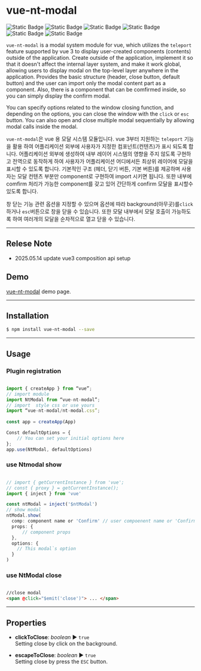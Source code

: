 vue-nt-modal
============

![Static Badge](https://img.shields.io/badge/vue_3-only-%234FC08D?style=for-the-badge)
![Static Badge](https://img.shields.io/badge/javascript-%23F7DF1E?style=for-the-badge)
![Static Badge](https://img.shields.io/badge/html-%23E34F26?style=for-the-badge&logo=html)
![Static Badge](https://img.shields.io/badge/sass-%23CC6699?style=for-the-badge)
![Static Badge](https://img.shields.io/badge/vite-bundler-%23646CFF?style=for-the-badge)
![Static Badge](https://img.shields.io/badge/vue_plugin-user_custom_with_vue_3-%234FC08D?style=for-the-badge)


 `vue-nt-modal` is a modal system module for vue, which utilizes the `teleport` feature supported by vue 3 to display user-created components (contents) outside of the application. Create outside of the application, implement it so that it doesn't affect the internal layer system, and make it work global, allowing users to display modal on the top-level layer anywhere in the application. Provides the basic structure (header, close button, default button) and the user can import only the modal content part as a component. Also, there is a component that can be comfirmed inside, so you can simply display the confirm modal.

You can specify options related to the window closing function, and depending on the options, you can close the window with the `click` or `esc` button. You can also open and close multiple modal sequentially by allowing modal calls inside the modal.

`vue-nt-modal`은 vue 용 모달 시스템 모듈입니다.  vue 3부터 지원하는 `teleport` 기능을 활용 하여 어플리케이션 외부에 사용자가 지정한 컴포넌트(컨텐츠)가 표시 되도록 합니다. 어플리케이션 외부에 생성하여 내부 레이어 시스템의 영향을 주지 않도록 구현하고 전역으로 동작하게 하여 사용자가 어플리케이션 어디에서든 최상위 레이어에 모달을 표시할 수 있도록 합니다. 기본적인 구조 (헤더, 닫기 버튼, 기본 버튼)를 제공하며 사용자는 모달 컨텐츠 부분만 component로 구현하여 import 시키면 됩니다. 또한 내부에 comfirm 처리가 가능한 component를 갖고 있어 간단하게 confirm 모달을 표시할수있도록 합니다.

창 닫는 기능 관련 옵션을 지정할 수 있으며 옵션에 따라 background(아무곳)를`click` 하거나 `esc`버튼으로 창을 닫을 수 있습니다. 또한 모달 내부에서 모달 호출이 가능하도록 하여 여러개의 모달을 순차적으로 열고 닫을 수 있습니다.

---

## Relese Note
- 2025.05.14 update vue3 composition api setup  

## Demo

[vue-nt-modal](https://noistommy.github.io/vue-nt-modal) demo page.

---

## Installation

```sh
$ npm install vue-nt-modal --save
```
---

## Usage
### Plugin registration

```javascript

import { createApp } from “vue”;
// import module
import NtModal from “vue-nt-modal”;
// import  style css or use yours
import “vue-nt-modal/nt-modal.css”;
 
const app = createApp(App)

Const defaultOptions = {
	// You can set your initial options here
};
app.use(NtModal, defaultOptions)

```
### use Ntmodal show

```javascript

// import { getCurrentInstance } from 'vue';
// const { proxy } = getCurrentInstance();
import { inject } from 'vue'

const ntModal = inject('$ntModal')
// show modal
ntModal.show(
  comp: component name or 'Confirm' // user compoenent name or 'Confirm'
  props: {
      // component props
  },
  options: {
    // This modal`s option
  }
)

```
### use NtModal close

```html

//close modal
<span @click="$emit('close')"> ... </span>

```
---

## Properties

* **clickToClose**: _boolean_ ▶︎ `true`    
Setting close by click on the background.

* **escapeToClose**: _boolean_ ▶︎ `true`   
Setting close by press the `ESC` button.
